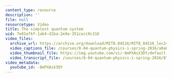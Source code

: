 ```yaml
---
content_type: resource
description: ''
file: null
resourcetype: Video
title: The simplest quantum system
uid: 7e81ef6f-1ab4-d1ba-2e9a-351cecc0c316
video_files:
  archive_url: https://archive.org/download/MIT8.04S16/MIT8_04S16_lec24_s2_300k.mp4
  video_captions_file: /courses/8-04-quantum-physics-i-spring-2016/a0a6ee9bf8ca5f46bc3632bce9a7295c_-8mPXAsX3DY.vtt
  video_thumbnail_file: https://img.youtube.com/vi/-8mPXAsX3DY/default.jpg
  video_transcript_file: /courses/8-04-quantum-physics-i-spring-2016/87eb1b43458c045cdb0cf678de50c28c_-8mPXAsX3DY.pdf
video_metadata:
  youtube_id: -8mPXAsX3DY
---
```

